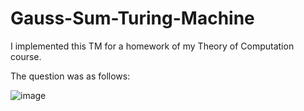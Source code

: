 # Gauss-Sum-Turing-Machine

I implemented this TM for a homework of my Theory of Computation course.

The question was as follows:

![image](https://user-images.githubusercontent.com/94854610/179527614-55324b88-107f-4b20-9b05-3731afe7614e.png)
